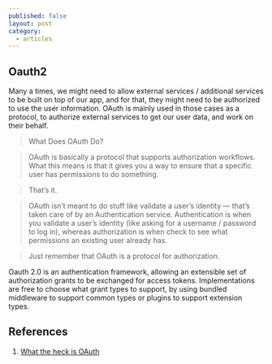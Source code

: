 ```yaml
---
published: false
layout: post
category:
  - articles
---
```

## Oauth2

Many a times, we might need to allow external services / additional services to be built on top of our app, and for that, they might need to be authorized to use the user information. OAuth is mainly used in those cases as a protocol, to authorize external services to get our user data, and work on their behalf.

> What Does OAuth Do?

> OAuth is basically a protocol that supports authorization workflows. What this means is that it gives you a way to ensure that a specific user has permissions to do something.

> That’s it.

> OAuth isn’t meant to do stuff like validate a user’s identity — that’s taken care of by an Authentication service. Authentication is when you validate a user’s identity (like asking for a username / password to log in), whereas authorization is when check to see what permissions an existing user already has.

> Just remember that OAuth is a protocol for authorization.

Oauth 2.0 is an authentication framework, allowing an extensible set of authorization grants to be exchanged for access tokens. Implementations are free to choose what grant types to support, by using bundled middleware to support common types or plugins to support extension types.


## References

1. [What the heck is OAuth](https://stormpath.com/blog/what-the-heck-is-oauth)
